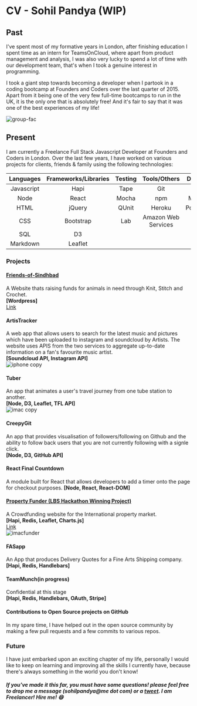 # CV - Sohil Pandya (WIP)

## Past
I've spent most of my formative years in London, after finishing education I spent time as an intern for TeamsOnCloud, where apart from product management and analysis, I was also very lucky to spend a lot of time with our development team, that's when I took a genuine interest in programming.

 I took a giant step towards becoming a developer when I partook in a coding bootcamp at Founders and Coders over the last quarter of 2015. Apart from it being one of the very few full-time bootcamps to run in the UK, it is the only one that is absolutely free! And it's fair to say that it was one of the best experiences of my life!

![group-fac](https://cloud.githubusercontent.com/assets/2305591/12416209/fba9daf6-be97-11e5-88ac-d07304707fc9.jpg)

## Present

 I am currently a Freelance Full Stack Javascript Developer at Founders and Coders in London. Over the last few years, I have worked on various projects for clients, friends & family using the following technologies:


| Languages | Frameworks/Libraries | Testing   | Tools/Others | Databases |
|:---------:|:--------------------:|:---------:|:------------:|:---------:|
| Javascript| Hapi              | Tape      | Git          | Redis|
| Node      | React             | Mocha     | npm          | MongoDB   |
| HTML      |    jQuery         | QUnit     |   Heroku     | PostgreSQL |
| CSS       |     Bootstrap     | Lab       | Amazon Web Services    | |
| SQL       |     D3            |           |              | |
|Markdown   |         Leaflet   |           |              | |  |

### Projects  

#### [Friends-of-Sindhbad](http://friends-of-sindhbad.org.uk/)
A Website thats raising funds for animals in need through Knit, Stitch and Crochet.  
**[Wordpress]**  
[Link](http://friends-of-sindhbad.org.uk/)
![]()  
#### ArtisTracker
A web app that allows users to search for the latest music and pictures which have been uploaded to instagram and soundcloud by Artists. The website uses APIS from the two services to aggregate up-to-date information on a fan's favourite music artist.   
**[Soundcloud API, Instagram API]**  
![iphone copy](https://cloud.githubusercontent.com/assets/2305591/12433489/39876d96-bef9-11e5-8e79-c463ec90946e.png)
#### Tuber  
An app that animates a user's travel journey from one tube station to another.  
**[Node, D3, Leaflet, TFL API]**  
![imac copy](https://cloud.githubusercontent.com/assets/2305591/12433736/bd85ac10-befa-11e5-9463-073e8ff99fad.png)
#### CreepyGit
An app that provides visualisation of followers/following  on Github and the ability to follow back users that you are not currently following with a signle click.  
**[Node, D3, GitHub API]**
#### React Final Countdown
A module built for React that allows developers to add a timer onto the page for checkout purposes.
**[Node, React, React-DOM]**
#### [Property Funder (LBS Hackathon Winning Project)](http://www.thepropertyfunder.space/)
A Crowdfunding website for the International property market.  
**[Hapi, Redis, Leaflet, Charts.js]**  
[Link](http://www.thepropertyfunder.space/)  
![imacfunder](https://cloud.githubusercontent.com/assets/2305591/12434104/70d31cca-befc-11e5-9cb7-f8b0e989dc85.png)
#### FASapp  
An App that produces Delivery Quotes for a Fine Arts Shipping company.  
**[Hapi, Redis, Handlebars]**
#### TeamMunch(in progress)  
Confidential at this stage   
**[Hapi, Redis, Handlebars, OAuth, Stripe]**
#### Contributions to Open Source projects on GitHub
In my spare time, I have helped out in the open source community by making a few pull requests and a few commits to various repos.

### Future

I have just embarked upon an exciting chapter of my life, personally I would like to keep on learning and improving all the skills I currently have, because there's always something in the world you don't know!

##### If you've made it this far, you must have some questions! please feel free to drop me a message (sohilpandya@me dot com) or a [tweet](https://twitter.com/Sohil_is). I am Freelancer! Hire me! :smile:

